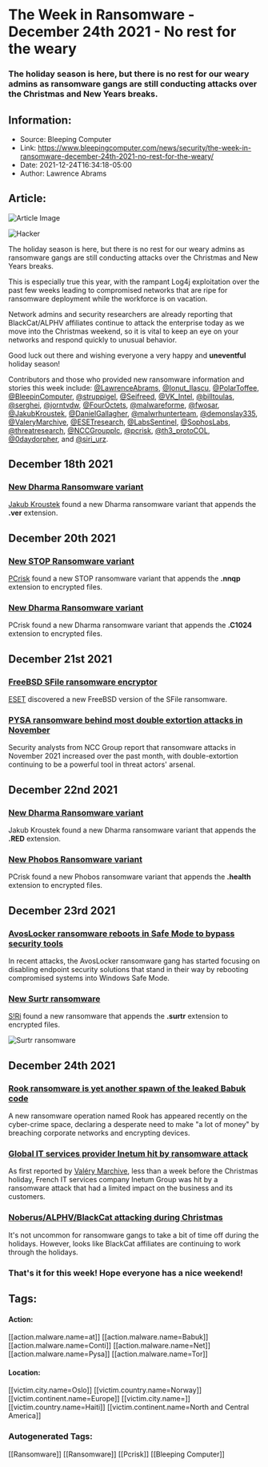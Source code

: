 # The Week in Ransomware - December 24th 2021 - No rest for the weary
### The holiday season is here, but there is no rest for our weary admins as ransomware gangs are still conducting attacks over the Christmas and New Years breaks.

## Information:
+ Source: Bleeping Computer
+ Link: https://www.bleepingcomputer.com/news/security/the-week-in-ransomware-december-24th-2021-no-rest-for-the-weary/
+ Date: 2021-12-24T16:34:18-05:00
+ Author: Lawrence Abrams


## Article:
![Article Image](https://www.bleepstatic.com/content/hl-images/2021/12/22/hacker-reaching.jpg)

![Hacker](https://www.bleepstatic.com/content/hl-images/2021/12/22/hacker-reaching.jpg)


The holiday season is here, but there is no rest for our weary admins as ransomware gangs are still conducting attacks over the Christmas and New Years breaks.


This is especially true this year, with the rampant Log4j exploitation over the past few weeks leading to compromised networks that are ripe for ransomware deployment while the workforce is on vacation.


Network admins and security researchers are already reporting that BlackCat/ALPHV affiliates continue to attack the enterprise today as we move into the Christmas weekend, so it is vital to keep an eye on your networks and respond quickly to unusual behavior.


Good luck out there and wishing everyone a very happy and **uneventful** holiday season!


Contributors and those who provided new ransomware information and stories this week include: [@LawrenceAbrams](https://twitter.com/LawrenceAbrams), [@Ionut\_Ilascu](https://twitter.com/Ionut_Ilascu), [@PolarToffee](https://twitter.com/PolarToffee), [@BleepinComputer](https://twitter.com/BleepinComputer), [@struppigel](https://twitter.com/struppigel), [@Seifreed](https://twitter.com/Seifreed), [@VK\_Intel](https://twitter.com/VK_Intel), [@billtoulas](https://twitter.com/billtoulas), [@serghei](https://twitter.com/serghei), [@jorntvdw](https://twitter.com/jorntvdw), [@FourOctets](https://twitter.com/FourOctets), [@malwareforme](https://twitter.com/malwareforme), [@fwosar](https://twitter.com/fwosar), [@JakubKroustek](https://twitter.com/JakubKroustek), [@DanielGallagher](https://twitter.com/DanielGallagher), [@malwrhunterteam](https://twitter.com/malwrhunterteam), [@demonslay335](https://twitter.com/demonslay335), [@ValeryMarchive](https://twitter.com/ValeryMarchive), [@ESETresearch](https://twitter.com/ESETresearch), [@LabsSentinel](https://twitter.com/LabsSentinel), [@SophosLabs](https://twitter.com/SophosLabs), [@threatresearch](https://twitter.com/threatresearch), [@NCCGroupplc](https://twitter.com/NCCGroupplc), [@pcrisk](https://twitter.com/pcrisk), [@th3\_protoCOL](https://twitter.com/th3_protoCOL), [@0daydorpher](https://twitter.com/0daydorpher), and [@siri\_urz](https://twitter.com/siri_urz).


December 18th 2021
------------------


### [New Dharma Ransomware variant](https://twitter.com/JakubKroustek/status/1472315799075536902)


[Jakub Kroustek](https://twitter.com/JakubKroustek) found a new Dharma ransomware variant that appends the **.ver** extension.


December 20th 2021
------------------


### [New STOP Ransomware variant](https://twitter.com/pcrisk/status/1472827650095951874)


[PCrisk](https://twitter.com/pcrisk) found a new STOP ransomware variant that appends the **.nnqp** extension to encrypted files.


### [New Dharma Ransomware variant](https://twitter.com/pcrisk/status/1472827798905667584)


PCrisk found a new Dharma ransomware variant that appends the **.C1024** extension to encrypted files.


December 21st 2021
------------------


### [FreeBSD SFile ransomware encryptor](https://twitter.com/ESETresearch/status/1473282562420269056)


[ESET](https://twitter.com/ESETresearch) discovered a new FreeBSD version of the SFile ransomware.


### [PYSA ransomware behind most double extortion attacks in November](https://www.bleepingcomputer.com/news/security/pysa-ransomware-behind-most-double-extortion-attacks-in-november/)


Security analysts from NCC Group report that ransomware attacks in November 2021 increased over the past month, with double-extortion continuing to be a powerful tool in threat actors' arsenal.


December 22nd 2021
------------------


### [New Dharma Ransomware variant](https://twitter.com/JakubKroustek/status/1473799152110813188)


Jakub Kroustek found a new Dharma ransomware variant that appends the **.RED** extension.


### [New Phobos Ransomware variant](https://twitter.com/pcrisk/status/1473575728746799105)


PCrisk found a new Phobos ransomware variant that appends the **.health** extension to encrypted files.


December 23rd 2021
------------------


### [AvosLocker ransomware reboots in Safe Mode to bypass security tools](https://www.bleepingcomputer.com/news/security/avoslocker-ransomware-reboots-in-safe-mode-to-bypass-security-tools/)


In recent attacks, the AvosLocker ransomware gang has started focusing on disabling endpoint security solutions that stand in their way by rebooting compromised systems into Windows Safe Mode.


### [New Surtr ransomware](https://twitter.com/siri_urz/status/1473969924745969669)


[S!Ri](https://twitter.com/siri_urz) found a new ransomware that appends the **.surtr** extension to encrypted files.


![Surtr ransomware](https://www.bleepstatic.com/images/news/columns/week-in-ransomware/2021/december/24/surtr.jpg)


December 24th 2021
------------------


### [Rook ransomware is yet another spawn of the leaked Babuk code](https://www.bleepingcomputer.com/news/security/rook-ransomware-is-yet-another-spawn-of-the-leaked-babuk-code/)


A new ransomware operation named Rook has appeared recently on the cyber-crime space, declaring a desperate need to make "a lot of money" by breaching corporate networks and encrypting devices.


### [Global IT services provider Inetum hit by ransomware attack](https://www.bleepingcomputer.com/news/security/global-it-services-provider-inetum-hit-by-ransomware-attack/)


As first reported by [Valéry Marchive](https://twitter.com/ValeryMarchive), less than a week before the Christmas holiday, French IT services company Inetum Group was hit by a ransomware attack that had a limited impact on the business and its customers.


### [Noberus/ALPHV/BlackCat attacking during Christmas](https://twitter.com/th3_protoCOL/status/1474447626971930628)


It's not uncommon for ransomware gangs to take a bit of time off during the holidays. However, looks like BlackCat affiliates are continuing to work through the holidays.


### That's it for this week! Hope everyone has a nice weekend!





## Tags:

#### Action:
[[action.malware.name=at]] [[action.malware.name=Babuk]] [[action.malware.name=Conti]] [[action.malware.name=Net]] [[action.malware.name=Pysa]] [[action.malware.name=Tor]]

#### Location:
[[victim.city.name=Oslo]] [[victim.country.name=Norway]] [[victim.continent.name=Europe]] [[victim.city.name=]] [[victim.country.name=Haiti]] [[victim.continent.name=North and Central America]]

### Autogenerated Tags:
[[Ransomware]] [[Ransomware]] [[Pcrisk]] [[Bleeping Computer]]


